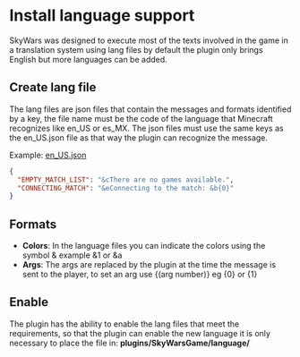 # Install language support

SkyWars was designed to execute most of the texts involved in the game in a translation system using lang files by default the plugin only brings English but more languages can be added.

## Create lang file
The lang files are json files that contain the messages and formats identified by a key, the file name must be the code of the language that Minecraft recognizes like en_US or es_MX. The json files must use the same keys as the en_US.json file as that way the plugin can recognize the message.<br>

Example: <a href="https://github.com/UrbodusTech/SkyWars/blob/release/src/main/resources/en_US.json">en_US.json</a>
```json
{
  "EMPTY_MATCH_LIST": "&cThere are no games available.",
  "CONNECTING_MATCH": "&eConnecting to the match: &b{0}"
}
```

## Formats
- <b>Colors</b>: In the language files you can indicate the colors using the symbol & example &1 or &a
- <b>Args</b>: The args are replaced by the plugin at the time the message is sent to the player, to set an arg use {(arg number)} eg {0} or {1}

## Enable
The plugin has the ability to enable the lang files that meet the requirements, so that the plugin can enable the new language it is only necessary to place the file in: <b>plugins/SkyWarsGame/language/</b>
